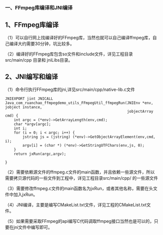 ### 一、FFmpeg库编译和JNI编译
## 1、FFmpeg库编译
（1）可以自行网上找编译好的FFmpeg库，当然也就可以自己编译ffmpeg库，自己编译大约需要30分钟，坑比较多。

（2）编译好的FFmpeg库包含so文件和include文件，详见工程目录src/main/cpp 目录和 jniLibs目录。

## 2、JNI编写和编译

（1）命令行执行FFmpeg库的jni,详见src/main/cpp/native-lib.c文件
```
JNIEXPORT jint JNICALL
Java_com_ruanchao_ffmpegdemo_utils_FFmpegUtil_ffmpegRun(JNIEnv *env, jobject instance,
                                                        jobjectArray cmd) {
    int argc = (*env)->GetArrayLength(env,cmd);
    char *argv[argc];
    int i;
    for (i = 0; i < argc; i++) {
        jstring js = (jstring) (*env)->GetObjectArrayElement(env,cmd, i);
        argv[i] = (char *) (*env)->GetStringUTFChars(env,js, 0);
    }
    return jxRun(argc,argv);

}
```

（2）需要依赖源文件的ffmpeg.c文件的main函数，并且依赖一些源文件，所以需要拷贝源代码的一些文件到工程中，详见工程目录src/main/cpp/
的一些源文件

（3）需要修改ffmpeg.c文件的main函数名为jxRun，或者其他名称，需要在头文件中加入jxRun。

（4）JNI编译，主要是编写CMakeList.txt文件，详见工程的CMakeList.txt文件。

（5）如果需要采取FFmpeg的api编写C代码调取ffmpeg接口当然也是可以的，只要在jni文件中编写即可。